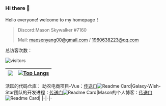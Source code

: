 ### Hi there 👋

<!--
**deng-rui/deng-rui** is a ✨ _special_ ✨ repository because its `README.md` (this file) appears on your GitHub profile.

Here are some ideas to get you started:

- 🔭 I’m currently working on ...
- 🌱 I’m currently learning ...
- 👯 I’m looking to collaborate on ...
- 🤔 I’m looking for help with ...
- 💬 Ask me about ...
- 📫 How to reach me: ...
- 😄 Pronouns: ...
- ⚡ Fun fact: ...
-->
Hello everyone!
welcome to my homepage！

> Discord:Mason Skywalker #7160
> 
> Mail: maosenyang00@gmail.com / 1960638223@qq.com



总访客次数：  

![visitors](https://visitor-badge.glitch.me/badge?page_id=mason369.mason369)


|![](https://github-readme-stats.vercel.app/api?username=mason369&theme=dark) |[![Top Langs](https://github-readme-stats.vercel.app/api/top-langs/?username=mason369&hide=Smali,BatchFile,shell,Ruby&layout=compact&show_icons=true&title_color=fff&icon_color=ffff00&text_color=00ffff&bg_color=000)](https://github.com/anuraghazra/github-readme-stats)
|-|-

<!--START_SECTION:waka-->
<!--END_SECTION:waka-->

活跃的代码仓库：
助农电商项目-Vue：[传送门](https://github.com/Galaxy-Wish-Star/E-commerce)![Readme Card](https://github-readme-stats.vercel.app/api/pin/?username=Galaxy-Wish-Star&repo=E-commerce&show_icons=true&title_color=fff&icon_color=ffff00&text_color=00ffff&bg_color=000)|Galaxy-Wish-Star团队的开发进程：[传送门](https://github.com/Galaxy-Wish-Star/Web_DEV_ING)![Readme Card](https://github-readme-stats.vercel.app/api/pin/?username=Galaxy-Wish-Star&repo=Web_DEV_ING&show_icons=true&title_color=fff&icon_color=ffff00&text_color=00ffff&bg_color=000)|Mason的个人博客：[传送门](https://masonosam.top/)![Readme Card](https://github-readme-stats.vercel.app/api/pin/?username=mason369&repo=Mason_blog&show_icons=true&title_color=fff&icon_color=ffff00&text_color=00ffff&bg_color=000)|
|-|-|-
